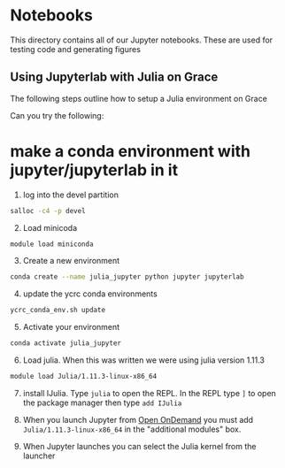 # Notebooks

This directory contains all of our Jupyter notebooks. These are used for testing code and generating figures

## Using Jupyterlab with Julia on Grace

The following steps outline how to setup a Julia environment on Grace

Can you try the following:
# make a conda environment with jupyter/jupyterlab in it

1. log into the devel partition

```sh
salloc -c4 -p devel
```

2. Load minicoda

```sh
module load miniconda
```

3. Create a new environment

```sh
conda create --name julia_jupyter python jupyter jupyterlab
```

4. update the ycrc conda environments

```sh
ycrc_conda_env.sh update
```
5. Activate your environment


```sh
conda activate julia_jupyter
```

6. Load julia. When this was written we were using julia version 1.11.3

```sh
module load Julia/1.11.3-linux-x86_64
```

7. install IJulia. Type `julia` to open the REPL. In the REPL type `]` to open the package manager then type `add IJulia` 

8. When you launch Jupyter from [Open OnDemand](https://docs.ycrc.yale.edu/clusters-at-yale/access/ood/) you must add `Julia/1.11.3-linux-x86_64` in the "additional modules" box.

9. When Jupyter launches you can select the Julia kernel from the launcher

